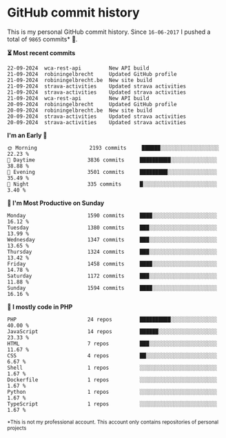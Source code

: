 # GitHub commit history
This is my personal GitHub commit history. Since <!--START_SECTION:first-commit-date-->`16-06-2017`<!--END_SECTION:first-commit-date--> I pushed a total of <!--START_SECTION:total-commit-count-->`9865`<!--END_SECTION:total-commit-count--> commits* 🎉.

<!--START_SECTION:most-recent-commits-->
**⏳ Most recent commits**
                                        
```text
22-09-2024  wca-rest-api         New API build
21-09-2024  robiningelbrecht     Updated GitHub profile
21-09-2024  robiningelbrecht.be  New site build
21-09-2024  strava-activities    Updated strava activities
21-09-2024  strava-activities    Updated strava activities
21-09-2024  wca-rest-api         New API build
20-09-2024  robiningelbrecht     Updated GitHub profile
20-09-2024  robiningelbrecht.be  New site build
20-09-2024  strava-activities    Updated strava activities
20-09-2024  strava-activities    Updated strava activities
```
<!--END_SECTION:most-recent-commits-->  

<!--START_SECTION:commits-per-day-time-->
**I&#039;m an Early 🐤**

```text
🌞 Morning                 2193 commits     ██████░░░░░░░░░░░░░░░░░░░   22.23 %
🌆 Daytime                 3836 commits     ██████████░░░░░░░░░░░░░░░   38.88 %
🌃 Evening                 3501 commits     █████████░░░░░░░░░░░░░░░░   35.49 %
🌙 Night                   335 commits      █░░░░░░░░░░░░░░░░░░░░░░░░   3.40 %
```
<!--END_SECTION:commits-per-day-time-->  

<!--START_SECTION:commits-per-weekday-->
**📅 I&#039;m Most Productive on Sunday**

```text
Monday                    1590 commits     ████░░░░░░░░░░░░░░░░░░░░░   16.12 %
Tuesday                   1380 commits     ███░░░░░░░░░░░░░░░░░░░░░░   13.99 %
Wednesday                 1347 commits     ███░░░░░░░░░░░░░░░░░░░░░░   13.65 %
Thursday                  1324 commits     ███░░░░░░░░░░░░░░░░░░░░░░   13.42 %
Friday                    1458 commits     ████░░░░░░░░░░░░░░░░░░░░░   14.78 %
Saturday                  1172 commits     ███░░░░░░░░░░░░░░░░░░░░░░   11.88 %
Sunday                    1594 commits     ████░░░░░░░░░░░░░░░░░░░░░   16.16 %
```
<!--END_SECTION:commits-per-weekday-->  

<!--START_SECTION:repos-per-language-->
**💬 I mostly code in PHP**

```text
PHP                       24 repos         ██████████░░░░░░░░░░░░░░░   40.00 %
JavaScript                14 repos         ██████░░░░░░░░░░░░░░░░░░░   23.33 %
HTML                      7 repos          ███░░░░░░░░░░░░░░░░░░░░░░   11.67 %
CSS                       4 repos          ██░░░░░░░░░░░░░░░░░░░░░░░   6.67 %
Shell                     1 repos          ░░░░░░░░░░░░░░░░░░░░░░░░░   1.67 %
Dockerfile                1 repos          ░░░░░░░░░░░░░░░░░░░░░░░░░   1.67 %
Python                    1 repos          ░░░░░░░░░░░░░░░░░░░░░░░░░   1.67 %
TypeScript                1 repos          ░░░░░░░░░░░░░░░░░░░░░░░░░   1.67 %
```
<!--END_SECTION:repos-per-language-->  

<sub>*This is not my professional account. This account only contains repositories of personal projects</sub>
